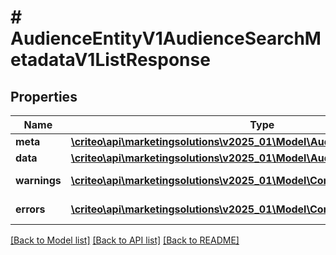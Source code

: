 # # AudienceEntityV1AudienceSearchMetadataV1ListResponse

## Properties

Name | Type | Description | Notes
------------ | ------------- | ------------- | -------------
**meta** | [**\criteo\api\marketingsolutions\v2025_01\Model\AudienceSearchMetadataV1**](AudienceSearchMetadataV1.md) |  | [optional]
**data** | [**\criteo\api\marketingsolutions\v2025_01\Model\AudienceEntityV1Resource[]**](AudienceEntityV1Resource.md) |  | [optional]
**warnings** | [**\criteo\api\marketingsolutions\v2025_01\Model\CommonProblem[]**](CommonProblem.md) |  | [optional] [readonly]
**errors** | [**\criteo\api\marketingsolutions\v2025_01\Model\CommonProblem[]**](CommonProblem.md) |  | [optional] [readonly]

[[Back to Model list]](../../README.md#models) [[Back to API list]](../../README.md#endpoints) [[Back to README]](../../README.md)
